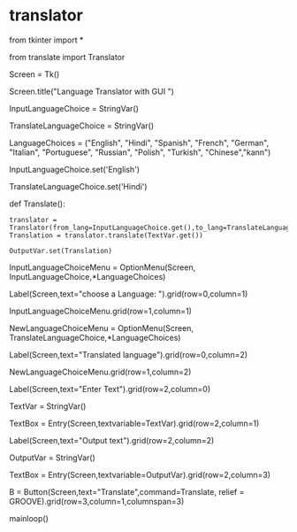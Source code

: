 # translator
from tkinter import *

from translate import Translator

Screen = Tk()

Screen.title("Language Translator with GUI ")

InputLanguageChoice = StringVar()

TranslateLanguageChoice = StringVar()

LanguageChoices = ("English", "Hindi", "Spanish", "French", "German", "Italian", "Portuguese", "Russian", "Polish", "Turkish", "Chinese","kann")

InputLanguageChoice.set('English')

TranslateLanguageChoice.set('Hindi')

def Translate():

	translator = Translator(from_lang=InputLanguageChoice.get(),to_lang=TranslateLanguageChoice.get())	Translation = translator.translate(TextVar.get())

	OutputVar.set(Translation)

InputLanguageChoiceMenu = OptionMenu(Screen, InputLanguageChoice,*LanguageChoices)

Label(Screen,text="choose a Language: ").grid(row=0,column=1)

InputLanguageChoiceMenu.grid(row=1,column=1)

NewLanguageChoiceMenu = OptionMenu(Screen, TranslateLanguageChoice,*LanguageChoices)

Label(Screen,text="Translated language").grid(row=0,column=2)

NewLanguageChoiceMenu.grid(row=1,column=2)

Label(Screen,text="Enter Text").grid(row=2,column=0)

TextVar = StringVar()

TextBox = Entry(Screen,textvariable=TextVar).grid(row=2,column=1)

Label(Screen,text="Output text").grid(row=2,column=2)

OutputVar = StringVar()

TextBox = Entry(Screen,textvariable=OutputVar).grid(row=2,column=3)

B = Button(Screen,text="Translate",command=Translate, relief = GROOVE).grid(row=3,column=1,columnspan=3)

mainloop()
